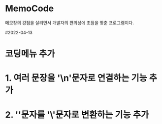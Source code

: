 # MemoCode
메모장의 강점을 살리면서 개발자의 편의성에 초점을 맞춘 프로그램이다.


#2022-04-13
# 코딩메뉴 추가
# 1. 여러 문장을 '\n'문자로 연결하는 기능 추가
# 2. '\'문자를 '\\'문자로 변환하는 기능 추가
